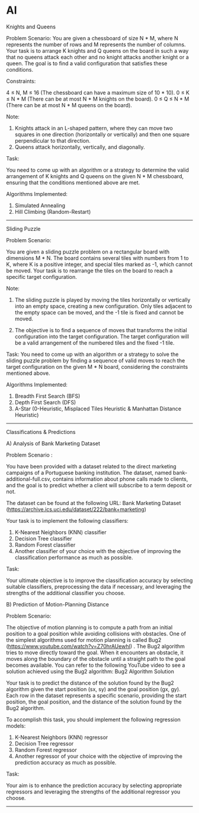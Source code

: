 # AI

Knights and Queens

Problem Scenario:
You are given a chessboard of size N * M, where N represents the number of rows and M represents the number of columns. Your task is to arrange K knights and Q queens on the board in such a way that no queens attack each other and no knight attacks another knight or a queen. The goal is to find a valid configuration that satisfies these conditions.

Constraints:

4 ≤ N, M ≤ 16 (The chessboard can have a maximum size of 10 * 10).
0 ≤ K ≤ N * M (There can be at most N * M knights on the board).
0 ≤ Q ≤ N * M (There can be at most N * M queens on the board).

Note:

1) Knights attack in an L-shaped pattern, where they can move two squares in one direction (horizontally or vertically) and then one square perpendicular to that direction.
2) Queens attack horizontally, vertically, and diagonally.

Task:

You need to come up with an algorithm or a strategy to determine the valid arrangement of K knights and Q queens on the given N * M chessboard, ensuring that the conditions mentioned above are met.

Algorithms Implemented: 

1) Simulated Annealing 
2) Hill Climbing (Random-Restart)

*****************

Sliding Puzzle

Problem Scenario:

You are given a sliding puzzle problem on a rectangular board with dimensions M * N. The board contains several tiles with numbers from 1 to K, where K is a positive integer, and special tiles marked as -1, which cannot be moved. Your task is to rearrange the tiles on the board to reach a specific target configuration.

Note:

1) The sliding puzzle is played by moving the tiles horizontally or vertically into an empty space, creating a new configuration. Only tiles adjacent to the empty space can be moved, and the -1 tile is fixed and cannot be moved.

2) The objective is to find a sequence of moves that transforms the initial configuration into the target configuration. The target configuration will be a valid arrangement of the numbered tiles and the fixed -1 tile.

Task:
You need to come up with an algorithm or a strategy to solve the sliding puzzle problem by finding a sequence of valid moves to reach the target configuration on the given M * N board, considering the constraints mentioned above.

Algorithms Implemented: 

1) Breadth First Search (BFS)
2) Depth First Search (DFS)
3) A-Star (0-Heuristic, Misplaced Tiles Heuristic & Manhattan Distance Heuristic) 


*****************

Classifications & Predictions 

A) Analysis of Bank Marketing Dataset

Problem Scenario : 

You have been provided with a dataset related to the direct marketing campaigns of a Portuguese banking institution. The dataset, named bank-additional-full.csv, contains information about phone calls made to clients, and the goal is to predict whether a client will subscribe to a term deposit or not.

The dataset can be found at the following URL: Bank Marketing Dataset (https://archive.ics.uci.edu/dataset/222/bank+marketing)

Your task is to implement the following classifiers:

1) K-Nearest Neighbors (KNN) classifier
2) Decision Tree classifier
3) Random Forest classifier
4) Another classifier of your choice with the objective of improving the classification performance as much as possible.

Task:

Your ultimate objective is to improve the classification accuracy by selecting suitable classifiers, preprocessing the data if necessary, and leveraging the strengths of the additional classifier you choose.

B) Prediction of Motion-Planning Distance

Problem Scenario:

The objective of motion planning is to compute a path from an initial position to a goal position while avoiding collisions with obstacles. One of the simplest algorithms used for motion planning is called Bug2 (https://www.youtube.com/watch?v=Z70hrAUewhI) . The Bug2 algorithm tries to move directly toward the goal. When it encounters an obstacle, it moves along the boundary of the obstacle until a straight path to the goal becomes available. You can refer to the following YouTube video to see a solution achieved using the Bug2 algorithm: Bug2 Algorithm Solution

Your task is to predict the distance of the solution found by the Bug2 algorithm given the start position (sx, sy) and the goal position (gx, gy). Each row in the dataset represents a specific scenario, providing the start position, the goal position, and the distance of the solution found by the Bug2 algorithm.

To accomplish this task, you should implement the following regression models:

1) K-Nearest Neighbors (KNN) regressor
2) Decision Tree regressor
3) Random Forest regressor
4) Another regressor of your choice with the objective of improving the prediction accuracy as much as possible.

Task:

Your aim is to enhance the prediction accuracy by selecting appropriate regressors and leveraging the strengths of the additional regressor you choose.

**************

